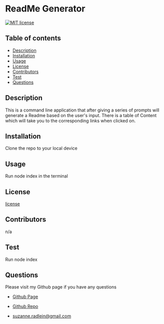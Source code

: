 
# ReadMe Generator
[![MIT license](https://img.shields.io/badge/License-MIT-blue.svg)](https://lbesson.mit-license.org/)



## Table of contents

* [Description](#description)
* [Installation](#installation)
* [Usage](#usage)
* [License](#license)
* [Contributors](#contributors)
* [Test](#test)
* [Questions](#questions) 

## Description 

This is a command line application that after giving a series of prompts will generate a Readme based on the user's input. There is a table of Content which will take you to the corresponding links when clicked on.

## Installation

Clone the repo to your local device

## Usage

Run node index in the terminal

## License

[license](https://opensource.org/licenses/MIT)

## Contributors

n/a

## Test

Run node index

## Questions
  Please visit my Github page if you have any questions

* [Github Page](https://github.com/srad25)

* [Github Repo](https://github.com/srad25/ReadmeGenerator)

* <suzanne.radlein@gmail.com> 